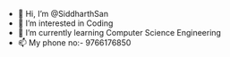 - 👋 Hi, I’m @SiddharthSan
- 👀 I’m interested in Coding
- 🌱 I’m currently learning Computer Science Engineering
- 📫 My phone no:- 9766176850

<!---
SiddharthSan/SiddharthSan is a ✨ special ✨ repository because its `README.md` (this file) appears on your GitHub profile.
You can click the Preview link to take a look at your changes.
--->
